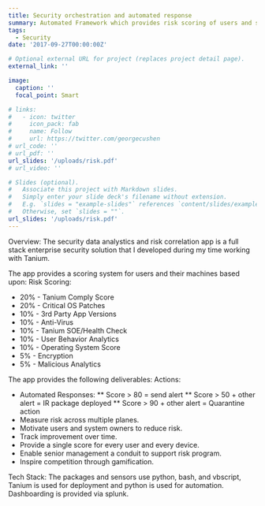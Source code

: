 ```yaml
---
title: Security orchestration and automated response
summary: Automated Framework which provides risk scoring of users and systems as well as automated detection and response actions.
tags:
  - Security
date: '2017-09-27T00:00:00Z'

# Optional external URL for project (replaces project detail page).
external_link: ''

image:
  caption: ''
  focal_point: Smart

# links:
#   - icon: twitter
#     icon_pack: fab
#     name: Follow
#     url: https://twitter.com/georgecushen
# url_code: ''
# url_pdf: ''
url_slides: '/uploads/risk.pdf'
# url_video: ''

# Slides (optional).
#   Associate this project with Markdown slides.
#   Simply enter your slide deck's filename without extension.
#   E.g. `slides = "example-slides"` references `content/slides/example-slides.md`.
#   Otherwise, set `slides = ""`.
url_slides: '/uploads/risk.pdf'
---
```


Overview:
The security data analystics and risk correlation app is a full stack enterprise security solution that I developed during my time working with Tanium.

The app provides a scoring system for users and their machines based upon:
Risk Scoring:
* 20% - Tanium Comply Score
* 20% - Critical OS Patches
* 10% - 3rd Party App Versions
* 10% - Anti-Virus
* 10% - Tanium SOE/Health Check
* 10% - User Behavior Analytics
* 10% - Operating System Score
* 5% - Encryption
* 5% - Malicious Analytics

The app provides the following deliverables:
Actions:
* Automated Responses:
** Score > 80 = send alert
** Score > 50 + other alert = IR package deployed
** Score > 90 + other alert = Quarantine action
* Measure risk across multiple planes.
* Motivate users and system owners to reduce risk.
* Track improvement over time.
* Provide a single score for every user and every device.
* Enable senior management a conduit to support risk program.
* Inspire competition through gamification.

Tech Stack:
The packages and sensors use python, bash, and vbscript, Tanium is used for deployment and python is used for automation. Dashboarding is provided via splunk.
